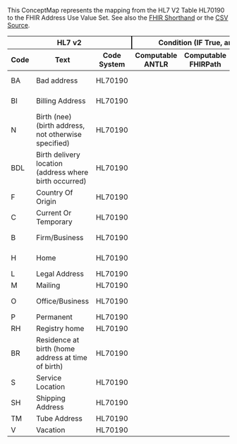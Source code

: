 
This ConceptMap represents the mapping from the HL7 V2 Table HL70190 to the FHIR Address Use Value Set. See also the <a href='https://github.com/HL7/v2-to-fhir/blob/master/tank/Table HL70190 to Address Use.fsh'>FHIR Shorthand</a> or the <a href='https://github.com/HL7/v2-to-fhir/blob/master/mappings/codesystems/HL7 Concept Map_ AddressUse - Sheet1.csv'>CSV Source</a>.
<table class='grid'><thead>
<tr><th colspan='3' style='border-right: 2px solid black;'>HL7 v2</th><th colspan='3' style='border-right: 2px solid black;'>Condition (IF True, args)</th><th colspan='4'>HL7 FHIR</th><th rowspan='2'>Comments</th></tr>
<tr><th>Code</th><th>Text</th><th>Code System</th><th>Computable ANTLR</th><th>Computable FHIRPath</th><th>Narrative</th><th>Code</th><th>Proposed Extension</th><th>Display</th><th>Code System</th></tr></thead>
<tbody>
<tr><td>BA</td><td>Bad address</td><td style='border-right: 2px'>HL70190</td><td></td><td></td><td style='border-right: 2px'></td><td>old</td><td></td><td>Old / Incorrect</td><td><a href='https://hl7.org/fhir/R4/codesystem-address-use.html'>http://hl7.org/fhir/address-use</a></td><td></td></tr>
<tr><td>BI</td><td>Billing Address</td><td style='border-right: 2px'>HL70190</td><td></td><td></td><td style='border-right: 2px'></td><td>billing</td><td></td><td>Billing</td><td><a href='https://hl7.org/fhir/R4/codesystem-address-use.html'>http://hl7.org/fhir/address-use</a></td><td></td></tr>
<tr><td>N</td><td>Birth (nee) (birth address, not otherwise specified)</td><td style='border-right: 2px'>HL70190</td><td></td><td></td><td style='border-right: 2px'></td><td></td><td></td><td></td><td></td><td></td></tr>
<tr><td>BDL</td><td>Birth delivery location (address where birth occurred)</td><td style='border-right: 2px'>HL70190</td><td></td><td></td><td style='border-right: 2px'></td><td></td><td></td><td></td><td></td><td></td></tr>
<tr><td>F</td><td>Country Of Origin</td><td style='border-right: 2px'>HL70190</td><td></td><td></td><td style='border-right: 2px'></td><td></td><td></td><td></td><td></td><td></td></tr>
<tr><td>C</td><td>Current Or Temporary</td><td style='border-right: 2px'>HL70190</td><td></td><td></td><td style='border-right: 2px'></td><td>temp</td><td></td><td>Temporary</td><td><a href='https://hl7.org/fhir/R4/codesystem-address-use.html'>http://hl7.org/fhir/address-use</a></td><td></td></tr>
<tr><td>B</td><td>Firm/Business</td><td style='border-right: 2px'>HL70190</td><td></td><td></td><td style='border-right: 2px'></td><td>work</td><td></td><td>Work</td><td><a href='https://hl7.org/fhir/R4/codesystem-address-use.html'>http://hl7.org/fhir/address-use</a></td><td></td></tr>
<tr><td>H</td><td>Home</td><td style='border-right: 2px'>HL70190</td><td></td><td></td><td style='border-right: 2px'></td><td>home</td><td></td><td>Home</td><td><a href='https://hl7.org/fhir/R4/codesystem-address-use.html'>http://hl7.org/fhir/address-use</a></td><td></td></tr>
<tr><td>L</td><td>Legal Address</td><td style='border-right: 2px'>HL70190</td><td></td><td></td><td style='border-right: 2px'></td><td></td><td></td><td></td><td></td><td></td></tr>
<tr><td>M</td><td>Mailing</td><td style='border-right: 2px'>HL70190</td><td></td><td></td><td style='border-right: 2px'></td><td></td><td></td><td></td><td></td><td></td></tr>
<tr><td>O</td><td>Office/Business</td><td style='border-right: 2px'>HL70190</td><td></td><td></td><td style='border-right: 2px'></td><td>work</td><td></td><td>Work</td><td><a href='https://hl7.org/fhir/R4/codesystem-address-use.html'>http://hl7.org/fhir/address-use</a></td><td></td></tr>
<tr><td>P</td><td>Permanent</td><td style='border-right: 2px'>HL70190</td><td></td><td></td><td style='border-right: 2px'></td><td></td><td></td><td></td><td></td><td></td></tr>
<tr><td>RH</td><td>Registry home</td><td style='border-right: 2px'>HL70190</td><td></td><td></td><td style='border-right: 2px'></td><td></td><td></td><td></td><td></td><td></td></tr>
<tr><td>BR</td><td>Residence at birth (home address at time of birth)</td><td style='border-right: 2px'>HL70190</td><td></td><td></td><td style='border-right: 2px'></td><td></td><td></td><td></td><td></td><td></td></tr>
<tr><td>S</td><td>Service Location</td><td style='border-right: 2px'>HL70190</td><td></td><td></td><td style='border-right: 2px'></td><td></td><td></td><td></td><td></td><td></td></tr>
<tr><td>SH</td><td>Shipping Address</td><td style='border-right: 2px'>HL70190</td><td></td><td></td><td style='border-right: 2px'></td><td></td><td></td><td></td><td></td><td></td></tr>
<tr><td>TM</td><td>Tube Address</td><td style='border-right: 2px'>HL70190</td><td></td><td></td><td style='border-right: 2px'></td><td></td><td></td><td></td><td></td><td></td></tr>
<tr><td>V</td><td>Vacation</td><td style='border-right: 2px'>HL70190</td><td></td><td></td><td style='border-right: 2px'></td><td></td><td></td><td></td><td></td><td></td></tr>
</tbody></table>
